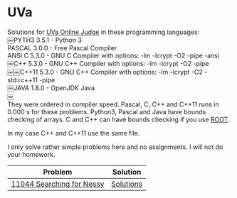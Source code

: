 # UVa
Solutions for [UVa Online Judge](https://uva.onlinejudge.org/) in these programming languages:  
￼PYTH3 3.5.1 - Python 3  
PASCAL 3.0.0 - Free Pascal Compiler  
ANSI C 5.3.0 - GNU C Compiler with options: -lm -lcrypt -O2 -pipe -ansi  
￼C++ 5.3.0 - GNU C++ Compiler with options: -lm -lcrypt -O2 -pipe  
￼￼C++11 5.3.0 - GNU C++ Compiler with options: -lm -lcrypt -O2 -std=c++11 -pipe  
￼JAVA 1.8.0 - OpenJDK Java  
￼  
They were ordered in compiler speed. Pascal, C, C++ and C++11 runs in 0.000 s for these problems. Python3, Pascal and Java have
bounds checking of arrays. C and C++ can have bounds checking if you use [ROOT](https://en.wikipedia.org/wiki/ROOT).
  
In my case C++ and C++11 use the same file.
  
I only solve rather simple problems here and no assignments. I will not do your homework.

| Problem | Solution |
| ------- | -------- |
| [11044	Searching for Nessy](https://uva.onlinejudge.org/index.php?option=com_onlinejudge&Itemid=8&page=show_problem&problem=1985) | [Solutions](https://github.com/mobluse/uva/tree/master/11044) |
